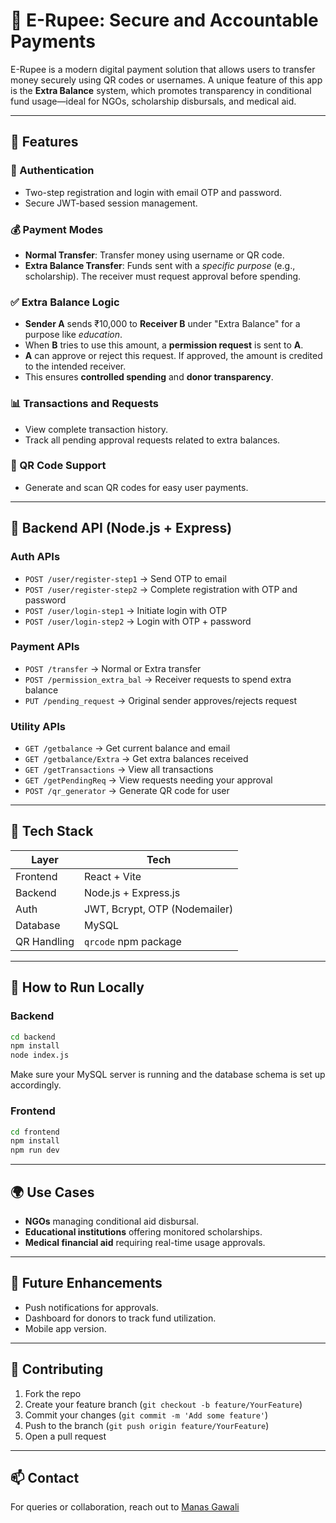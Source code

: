# 💸 E-Rupee: Secure and Accountable Payments

E-Rupee is a modern digital payment solution that allows users to transfer money securely using QR codes or usernames. A unique feature of this app is the **Extra Balance** system, which promotes transparency in conditional fund usage—ideal for NGOs, scholarship disbursals, and medical aid.

---

## 🚀 Features

### 🔐 Authentication
- Two-step registration and login with email OTP and password.
- Secure JWT-based session management.

### 💰 Payment Modes
- **Normal Transfer**: Transfer money using username or QR code.
- **Extra Balance Transfer**: Funds sent with a *specific purpose* (e.g., scholarship). The receiver must request approval before spending.

### ✅ Extra Balance Logic
- **Sender A** sends ₹10,000 to **Receiver B** under "Extra Balance" for a purpose like *education*.
- When **B** tries to use this amount, a **permission request** is sent to **A**.
- **A** can approve or reject this request. If approved, the amount is credited to the intended receiver.
- This ensures **controlled spending** and **donor transparency**.

### 📊 Transactions and Requests
- View complete transaction history.
- Track all pending approval requests related to extra balances.

### 📎 QR Code Support
- Generate and scan QR codes for easy user payments.

---

## 📂 Backend API (Node.js + Express)

### Auth APIs
- `POST /user/register-step1` → Send OTP to email
- `POST /user/register-step2` → Complete registration with OTP and password
- `POST /user/login-step1` → Initiate login with OTP
- `POST /user/login-step2` → Login with OTP + password

### Payment APIs
- `POST /transfer` → Normal or Extra transfer
- `POST /permission_extra_bal` → Receiver requests to spend extra balance
- `PUT /pending_request` → Original sender approves/rejects request

### Utility APIs
- `GET /getbalance` → Get current balance and email
- `GET /getbalance/Extra` → Get extra balances received
- `GET /getTransactions` → View all transactions
- `GET /getPendingReq` → View requests needing your approval
- `POST /qr_generator` → Generate QR code for user

---

## 🧪 Tech Stack

| Layer       | Tech                       |
|-------------|----------------------------|
| Frontend    | React + Vite               |
| Backend     | Node.js + Express.js       |
| Auth        | JWT, Bcrypt, OTP (Nodemailer) |
| Database    | MySQL                      |
| QR Handling | `qrcode` npm package       |

---

## 🔧 How to Run Locally

### Backend

```bash
cd backend
npm install
node index.js
```

Make sure your MySQL server is running and the database schema is set up accordingly.

### Frontend

```bash
cd frontend
npm install
npm run dev
```

---

## 🌍 Use Cases

- **NGOs** managing conditional aid disbursal.
- **Educational institutions** offering monitored scholarships.
- **Medical financial aid** requiring real-time usage approvals.

---

## 📌 Future Enhancements

- Push notifications for approvals.
- Dashboard for donors to track fund utilization.
- Mobile app version.

---

## 🤝 Contributing

1. Fork the repo
2. Create your feature branch (`git checkout -b feature/YourFeature`)
3. Commit your changes (`git commit -m 'Add some feature'`)
4. Push to the branch (`git push origin feature/YourFeature`)
5. Open a pull request

---

## 📫 Contact

For queries or collaboration, reach out to [Manas Gawali](https://github.com/ManasGawali)
